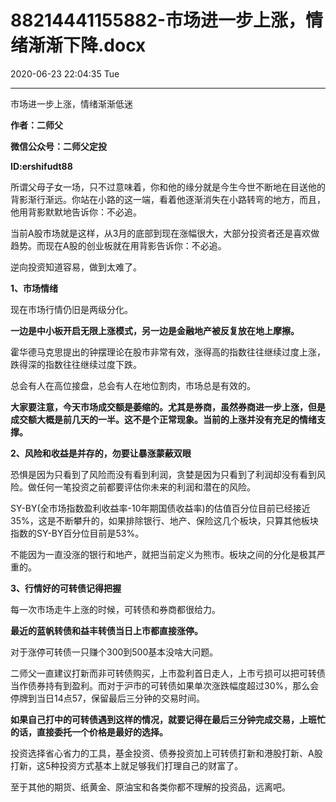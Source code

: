 # 88214441155882-市场进一步上涨，情绪渐渐下降.docx

2020-06-23 22:04:35 Tue

----

市场进一步上涨，情绪渐渐低迷

__作者：二师父__

__微信公众号：二师父定投__

__ID:ershifudt88__

所谓父母子女一场，只不过意味着，你和他的缘分就是今生今世不断地在目送他的背影渐行渐远。你站在小路的这一端，看着他逐渐消失在小路转弯的地方，而且，他用背影默默地告诉你：不必追。

当前A股市场就是这样，从3月的底部到现在涨幅很大，大部分投资者还是喜欢做趋势。而现在A股的创业板就在用背影告诉你：不必追。

逆向投资知道容易，做到太难了。

__1、市场情绪__

现在市场行情仍旧是两级分化。

__一边是中小板开启无限上涨模式，另一边是金融地产被反复放在地上摩擦。__

霍华德马克思提出的钟摆理论在股市非常有效，涨得高的指数往往继续过度上涨，跌得深的指数往往继续过度下跌。

总会有人在高位接盘，总会有人在地位割肉，市场总是有效的。

__大家要注意，今天市场成交额是萎缩的。尤其是券商，虽然券商进一步上涨，但是成交额大概是前几天的一半。这不是个正常现象。当前的上涨并没有充足的情绪支撑。__

__2、风险和收益是并存的，勿要让暴涨蒙蔽双眼__

恐惧是因为只看到了风险而没有看到利润，贪婪是因为只看到了利润却没有看到风险。做任何一笔投资之前都要评估你未来的利润和潜在的风险。

SY\-BY\(全市场指数盈利收益率\-10年期国债收益率\)的估值百分位目前已经接近35%，这是不断攀升的，如果排除银行、地产、保险这几个板块，只算其他板块指数的SY\-BY百分位目前是53%。

不能因为一直没涨的银行和地产，就把当前定义为熊市。板块之间的分化是极其严重的。 

__3、行情好的可转债记得把握__

每一次市场走牛上涨的时候，可转债和券商都很给力。

__最近的蓝帆转债和益丰转债当日上市都直接涨停。__

对于涨停可转债一只赚个300到500基本没啥大问题。

二师父一直建议打新而非可转债购买，上市盈利首日走人，上市亏损可以把可转债当作债券持有到盈利。而对于沪市的可转债如果单次涨跌幅度超过30%，那么会停牌到当日14点57，保留最后三分钟的交易时间。

__如果自己打中的可转债遇到这样的情况，就要记得在最后三分钟完成交易，上班忙的话，直接委托一个价格是最好的选择。__

投资选择省心省力的工具，基金投资、债券投资加上可转债打新和港股打新、A股打新，这5种投资方式基本上就足够我们打理自己的财富了。

至于其他的期货、纸黄金、原油宝和各类你都不理解的投资品，远离吧。

